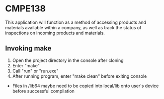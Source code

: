 # CMPE138
This application will function as a method of accessing products and materials available within a company, as well as track the status of inspections on incoming products and materials.

## Invoking make
1. Open the project directory in the console after cloning
2. Enter "make"
3. Call "run" or "run.exe"
4. After running program, enter "make clean" before exiting console

* Files in /lib64 maybe need to be copied into local/lib onto user's device before successful compilation